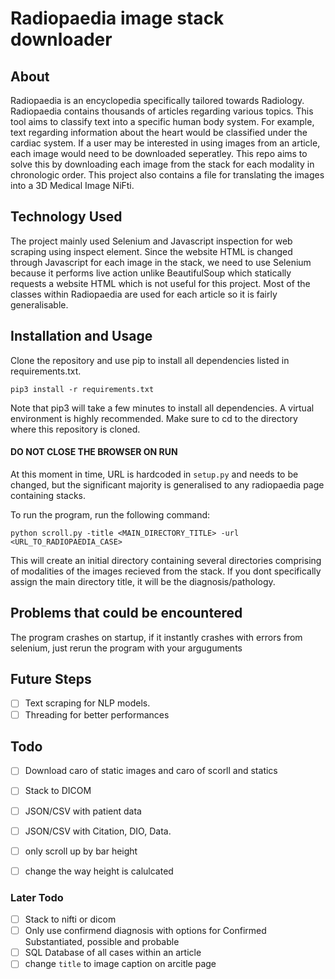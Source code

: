 # Radiopaedia image stack downloader 

## About

Radiopaedia is an encyclopedia specifically tailored towards Radiology. Radiopaedia contains thousands of articles regarding various topics. This tool aims to classify text into a specific human body system. For example, text regarding information about the heart would be classified under the cardiac system. If a user may be interested in using images from an article, each image would need to be downloaded seperatley. This repo aims to solve this by downloading each image from the stack for each modality in chronologic order. This project also contains a file for translating the images into a 3D Medical Image NiFti.  
## Technology Used 

The project mainly used Selenium and Javascript inspection for web scraping using inspect element. Since the website HTML is changed through Javascript for each image in the stack, we need to use Selenium because it performs live action unlike BeautifulSoup which statically requests a website HTML which is not useful for this project. Most of the classes within Radiopaedia are used for each article so it is fairly generalisable.   

## Installation and Usage
Clone the repository and use pip to install all dependencies listed in requirements.txt.

    pip3 install -r requirements.txt

Note that pip3 will take a few minutes to install all dependencies. A virtual environment
is highly recommended. Make sure to cd to the directory where this repository is cloned.

#### DO NOT CLOSE THE BROWSER ON RUN

At this moment in time, URL is hardcoded in ```setup.py``` and needs to be changed, but the significant majority is generalised to any radiopaedia page containing stacks.

To run the program, run the following command:

    python scroll.py -title <MAIN_DIRECTORY_TITLE> -url <URL_TO_RADIOPAEDIA_CASE> 

This will create an initial directory containing several directories comprising of modalities of the images recieved from the stack. If you dont specifically assign the main directory title, it will be the diagnosis/pathology.

## Problems that could be encountered

The program crashes on startup, if it instantly crashes with errors from selenium, just rerun the program with your arguguments


## Future Steps

- [ ] Text scraping for NLP models.
- [ ] Threading for better performances

## Todo 

- [ ] Download caro of static images and caro of scorll and statics
- [ ] Stack to DICOM
- [ ] JSON/CSV with patient data 
- [ ] JSON/CSV with Citation, DIO, Data.
- [ ] only scroll up by bar height
- [ ] change the way height is calulcated


### Later Todo
- [ ] Stack to nifti or dicom 
- [ ] Only use confirmend diagnosis with options for Confirmed Substantiated, possible and probable
- [ ] SQL Database of all cases within an article
- [ ] change ```title``` to image caption on arcitle page